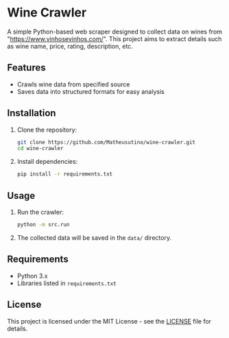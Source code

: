 # Wine Crawler

A simple Python-based web scraper designed to collect data on wines from "https://www.vinhosevinhos.com/". This project aims to extract details such as wine name, price, rating, description, etc.

## Features
- Crawls wine data from specified source
- Saves data into structured formats for easy analysis

## Installation

1. Clone the repository:
    ```bash
    git clone https://github.com/Matheusutino/wine-crawler.git
    cd wine-crawler
    ```

2. Install dependencies:
    ```bash
    pip install -r requirements.txt
    ```

## Usage

1. Run the crawler:
    ```bash
    python -m src.run
    ```

2. The collected data will be saved in the `data/` directory.

## Requirements
- Python 3.x
- Libraries listed in `requirements.txt`

## License
This project is licensed under the MIT License - see the [LICENSE](LICENSE) file for details.
